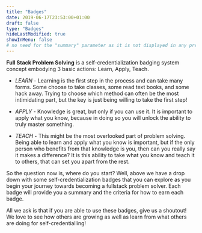 ```yaml
---
title: "Badges"
date: 2019-06-17T23:53:00+01:00
draft: false
type: "Badges"
hideLastModified: true
showInMenu: false
# no need for the "summary" parameter as it is not displayed in any previews
---
```

**Full Stack Problem Solving** is a self-credentialization badging system concept embodying 3 basic actions: Learn, Apply, Teach.

* *LEARN* - Learning is the first step in the process and can take many forms. Some choose to take classes, some read text books, and some hack away. Trying to choose which method can often be the most intimidating part, but the key is just being willing to take the first step! 

* *APPLY* - Knowledge is great, but only if you can use it. It is important to apply what you know, because in doing so you will unlock the ability to truly master something.

* *TEACH* - This might be the most overlooked part of problem solving. Being able to learn and apply what you know is important, but if the only person who benefits from that knowledge is you, then can you really say it makes a difference? It is this ability to take what you know and teach it to others, that can set you apart from the rest.

So the question now is, where do you start? Well, above we have a drop down  with some self-credentialization  badges that you can explore as you begin your journey towards becoming a fullstack problem solver. Each badge will provide you a summary and the criteria for how to earn each badge.

All we ask is that if you are able to use these badges, give us a shoutout! We love to see how others are growing as well as learn from what others are doing for self-credentialling!